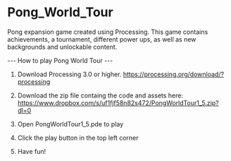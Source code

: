 # Pong_World_Tour
Pong expansion game created using Processing.
This game contains achievements, a tournament, different power ups, as well as new backgrounds and unlockable content.

--- How to play Pong World Tour ---

1. Download Processing 3.0 or higher. https://processing.org/download/?processing

2. Download the zip file containg the code and assets here: https://www.dropbox.com/s/uf1fjf58n82s472/PongWorldTour1_5.zip?dl=0
 
3. Open PongWorldTour1_5.pde to play
 
4. Click the play button in the top left corner 

5. Have fun!
